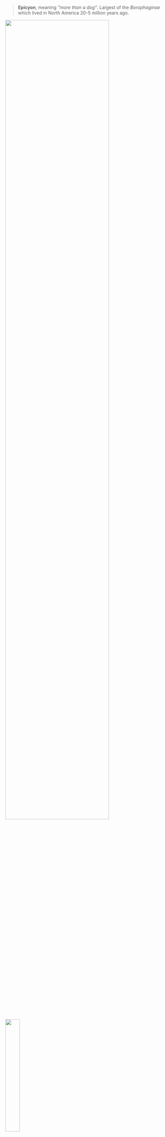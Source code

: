 <blockquote><b>Epicyon</b>, meaning <i>"more than a dog"</i>. Largest of the <i>Borophaginae</i> which lived in North America 20-5 million years ago.</blockquote>

<img src="https://epicyon.net/img/screenshot_starlight.jpg" width="80%"/>

<img src="https://epicyon.net/img/mobile.jpg" width="30%"/>

Epicyon is a modern [ActivityPub](https://www.w3.org/TR/activitypub) compliant server implementing both S2S and C2S protocols and sutable for installation on single board computers. It includes features such as moderation tools, post expiry, content warnings, image descriptions, news feed and perimeter defense against adversaries. It contains *no javascript* and uses HTML+CSS with a Python backend.

[Project Goals](README_goals.md) - [Commandline interface](README_commandline.md) - [Customizations](README_customizations.md) - [Code of Conduct](code-of-conduct.md)

Matrix room: **#epicyon:matrix.freedombone.net**

Includes emojis designed by [OpenMoji](https://openmoji.org) – the open-source emoji and icon project. License: [CC BY-SA 4.0](https://creativecommons.org/licenses/by-sa/4.0). Blob Cat Emoji and Meowmoji were made by Nitro Blob Hub, licensed under [Apache 2.0](https://www.apache.org/licenses/LICENSE-2.0).

<img src="https://epicyon.net/img/screenshot_light.jpg" width="80%"/>

<img src="https://epicyon.net/img/screenshot_login.jpg" width="80%"/>

## Package Dependencies

You will need python version 3.7 or later.

On Arch/Parabola:

``` bash
sudo pacman -S tor python-pip python-pysocks python-pycryptodome \
               imagemagick python-pillow python-requests \
	       perl-image-exiftool python-numpy python-dateutil \
	       certbot flake8 bandit
sudo pip3 install pyqrcode pypng
```

Or on Debian:

``` bash
sudo apt install -y \
    tor python3-socks imagemagick \
    python3-numpy python3-setuptools \
    python3-crypto python3-pycryptodome \
    python3-dateutil python3-pil.imagetk \
    python3-idna python3-requests \
    python3-django-timezone-field \
    libimage-exiftool-perl python3-flake8 \
    python3-pyqrcode python3-png python3-bandit \
    certbot nginx wget
```

## Installation

In the most common case you'll be using systemd to set up a daemon to run the server.

The following instructions install Epicyon to the **/opt** directory. It's not essential that it be installed there, and it could be in any other preferred directory.

Add a dedicated user so that we don't have to run as root.

``` bash
adduser --system --home=/opt/epicyon --group epicyon
```

Link news mirrors:

``` bash
mkdir /var/www/YOUR_DOMAIN
mkdir -p /opt/epicyon/accounts/newsmirror
ln -s /opt/epicyon/accounts/newsmirror /var/www/YOUR_DOMAIN/newsmirror
```

Edit */etc/systemd/system/epicyon.service* and add the following:

``` systemd
[Unit]
Description=epicyon
After=syslog.target
After=network.target

[Service]
Type=simple
User=epicyon
Group=epicyon
WorkingDirectory=/opt/epicyon
ExecStart=/usr/bin/python3 /opt/epicyon/epicyon.py --port 443 --proxy 7156 --domain YOUR_DOMAIN --registration open
Environment=USER=epicyon
Environment=PYTHONUNBUFFERED=true
Restart=always
StandardError=syslog

[Install]
WantedBy=multi-user.target
```

Here the server was installed to */opt/epicyon*, but you can change that to wherever you installed it.

Then run the daemon:

``` bash
systemctl enable epicyon
chown -R epicyon:epicyon /opt/epicyon
systemctl start epicyon
```

Check the status of the daemon with:

``` bash
systemctl status epicyon
```

If it's not running then you can also look at the log:

``` bash
journalctl -u epicyon
```

You'll also need to set up a web server configuration. For Nginx edit */etc/nginx/sites-available/YOUR_DOMAIN* as follows:

``` nginx
server {
    listen 80;
    listen [::]:80;
    server_name YOUR_DOMAIN;
    access_log /dev/null;
    error_log /dev/null;
    client_max_body_size 31m;
    client_body_buffer_size 128k;

    index index.html;
    rewrite ^ https://$server_name$request_uri? permanent;
}

server {
    listen 443 ssl;
    server_name YOUR_DOMAIN;

    ssl_stapling off;
    ssl_stapling_verify off;
    ssl on;
    ssl_certificate /etc/letsencrypt/live/YOUR_DOMAIN/fullchain.pem;
    ssl_certificate_key /etc/letsencrypt/live/YOUR_DOMAIN/privkey.pem;
    #ssl_dhparam /etc/ssl/certs/YOUR_DOMAIN.dhparam;

    ssl_session_cache  builtin:1000  shared:SSL:10m;
    ssl_session_timeout 60m;
    ssl_prefer_server_ciphers on;
    ssl_protocols TLSv1.2 TLSv1.3;
    ssl_ciphers 'ECDHE-ECDSA-CHACHA20-POLY1305:ECDHE-RSA-CHACHA20-POLY1305:ECDHE-ECDSA-AES128-GCM-SHA256:ECDHE-RSA-AES128-GCM-SHA256:ECDHE-ECDSA-AES256-GCM-SHA384:ECDHE-RSA-AES256-GCM-SHA384:DHE-RSA-AES128-GCM-SHA256:DHE-RSA-AES256-GCM-SHA384:ECDHE-ECDSA-AES128-SHA256:ECDHE-RSA-AES128-SHA256:ECDHE-ECDSA-AES128-SHA:ECDHE-RSA-AES256-SHA384:ECDHE-RSA-AES128-SHA:ECDHE-ECDSA-AES256-SHA384:ECDHE-ECDSA-AES256-SHA:ECDHE-RSA-AES256-SHA:DHE-RSA-AES128-SHA256:DHE-RSA-AES128-SHA:DHE-RSA-AES256-SHA256:DHE-RSA-AES256-SHA:ECDHE-ECDSA-DES-CBC3-SHA:ECDHE-RSA-DES-CBC3-SHA:EDH-RSA-DES-CBC3-SHA:AES128-GCM-SHA256:AES256-GCM-SHA384:AES128-SHA256:AES256-SHA256:AES128-SHA:AES256-SHA:DES-CBC3-SHA:!DSS';
    add_header X-Frame-Options DENY;
    add_header X-Content-Type-Options nosniff;
    add_header X-XSS-Protection "1; mode=block";
    add_header X-Download-Options noopen;
    add_header X-Permitted-Cross-Domain-Policies none;

    add_header X-Robots-Tag "noindex, nofollow, nosnippet, noarchive";
    add_header Strict-Transport-Security max-age=15768000;

    access_log /dev/null;
    error_log /dev/null;

    index index.html;

    location /newsmirror {
        root /var/www/YOUR_DOMAIN;
        try_files $uri =404;
    }

    location / {
        proxy_http_version 1.1;
        client_max_body_size 31M;
        proxy_set_header Upgrade $http_upgrade;
        proxy_set_header Connection "upgrade";
        proxy_set_header Host $http_host;
        proxy_set_header X-Real-IP $remote_addr;
        proxy_set_header X-Forward-For $proxy_add_x_forwarded_for;
        proxy_set_header X-Forward-Proto http;
        proxy_set_header X-Nginx-Proxy true;
        proxy_temp_file_write_size 64k;
        proxy_connect_timeout 10080s;
        proxy_send_timeout 10080;
        proxy_read_timeout 10080;
        proxy_buffer_size 64k;
        proxy_buffers 16 32k;
        proxy_busy_buffers_size 64k;
        proxy_redirect off;
        proxy_request_buffering on;
        proxy_buffering on;
        proxy_pass http://localhost:7156;
    }
}
```

Changing your domain name as appropriate. Activate the configuration with:

``` bash
ln -s /etc/nginx/sites-available/YOUR_DOMAIN /etc/nginx/sites-enabled/
```

Generate a LetsEncrypt certificate.

``` bash
certbot certonly -n --server https://acme-v02.api.letsencrypt.org/directory --standalone -d YOUR_DOMAIN --renew-by-default --agree-tos --email YOUR_EMAIL
```

And restart the web server:

``` bash
systemctl restart nginx
```

If you are using the [Caddy web server](https://caddyserver.com) then see *caddy.example.conf*

## Running Static Analysis

Static analysis can be run with:

``` bash
./static_analysis
```

## Running a security audit

To run a security audit:

``` bash
./security_audit
```

Note that not all of the issues identified will necessarily be relevant to this project. Consider its output as a list of things which potentially can be investigated but usually will turn out not to be relevant.


## Installing on Onion or i2p domains

If you don't have access to the clearnet, or prefer not to use it, then it's possible to run an Epicyon instance easily from your laptop. There are scripts within the ```deploy``` directory which can be used to install an instance on a Debian or Arch/Parabola operating system. With some modification of package names they could be also used with other distros.

Please be aware that such installations will not federate with ordinary fediverse instances on the clearnet, unless those instances have been specially modified to do so. But onion instances will federate with other onion instances and i2p instances with other i2p instances.


## Custom Fonts

If you want to use a particular font then copy it into the *fonts* directory, rename it as *custom.ttf/woff/woff2/otf* and then restart the epicyon daemon.

``` bash
systemctl restart epicyon
```

## Custom Favicon

If you want to use your own favicon then copy your `favicon.ico` file to the base directory where you installed Epicyon.


## Changing Themes

When changing themes you may need to ensure that your nginx cache is cleared (/var/www/cache/*) and that your local browser cache is cleared for the site (Shift + Reload). Otherwise images and icons from the previous theme may remain.


## Adding Themes

If you want to add a new theme then first add the name of your theme to the translations files.

Within the `theme` directory create a directory with the name of your theme and add icons and banners. As a quick way to begin you could copy the contents of `theme/default`, then edit the graphics. Keep the size of images as small as possible to avoid creating a laggy user interface.

On a running instance you can experiment with colors or fonts by editing `epicyon.css` and then reloading the web page. Once you are happy with the results then you can update the changed variable values within your `theme/yourtheme/theme.json` file.

Epicyon normally uses one set of CSS files whose variables are then altered per theme. If you want to use entirely bespoke CSS then copy `epicyon-*.css` into your theme directory and edit it to your requirements. This will be used rather than the default CSS files. Be warned that if you're maintaining the CSS files yourself then you may need to keep up with whatever changes are happening upstream, otherwise your user interface will break.


## Running Unit Tests

To run the unit tests:

``` bash
python3 epicyon.py --tests
```

To run the network tests. These simulate instances exchanging messages.

``` bash
python3 epicyon.py --testsnetwork
```

